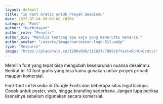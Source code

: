 ```yaml
---
layout: default
title: "10 Font Gratis untuk Proyek Desainmu"
date: 2025-07-04 09:00:00 +0700
category: "Font"
author: "Nurhidayat"
author_role: "Penulis"
author_bio: "Menulis tentang apa saja yang menurutku menarik."
author_avatar: "/assets/image/nurimator-logo-512.webp"
type: "Resource"
image: "https://placehold.co/1200x600/111827/7986cb?text=Font+Gratis"
---
```


Memilih font yang tepat bisa mengubah keseluruhan nuansa desainmu. Berikut ini 10 font gratis yang bisa kamu gunakan untuk proyek pribadi maupun komersial.

Font-font ini tersedia di Google Fonts dan beberapa situs legal lainnya. Cocok untuk poster, web, hingga branding sederhana. Jangan lupa periksa lisensinya sebelum digunakan secara komersial.

